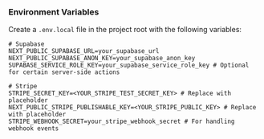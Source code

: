 ### Environment Variables

Create a `.env.local` file in the project root with the following variables:

```dotenv
# Supabase
NEXT_PUBLIC_SUPABASE_URL=your_supabase_url
NEXT_PUBLIC_SUPABASE_ANON_KEY=your_supabase_anon_key
SUPABASE_SERVICE_ROLE_KEY=your_supabase_service_role_key # Optional for certain server-side actions

# Stripe
STRIPE_SECRET_KEY=<YOUR_STRIPE_TEST_SECRET_KEY> # Replace with placeholder
NEXT_PUBLIC_STRIPE_PUBLISHABLE_KEY=<YOUR_STRIPE_PUBLIC_KEY> # Replace with placeholder
STRIPE_WEBHOOK_SECRET=your_stripe_webhook_secret # For handling webhook events
``` 